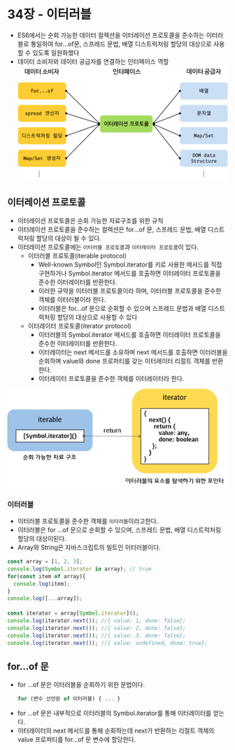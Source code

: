 # 34장 - 이터러블
- ES6에서는 순회 가능한 데이터 컬렉션을 이터레이션 프로토콜을 준수하는 이터러블로 통일하여 for...of문, 스프레드 문법, 배열 디스트럭처링 할당의 대상으로 사용할 수 있도록 일원화했다
- 데이터 소비자와 데이터 공급자를 연결하는 인터페이스 역할
![img.png](images/img.png)

## 이터레이션 프로토콜
- 이터레이션 프로토콜은 순회 가능한 자료구조를 위한 규칙
- 이터레이션 프로토콜을 준수하는 컬렉션은 for...of 문, 스프레드 문법, 배열 디스트럭처링 할당의 대상이 될 수 있다.
- 이터레이션 프로토콜에는 `이터러블 프로토콜`과 `이터레이터 프로토콜`이 있다.
  - 이터러블 프로토콜(iterable protocol)
    - Well-known Symbol인 Symbol.iterator를 키로 사용한 메서드를 직접 구현하거나 Symbol.iterator 메서드를 호출하면 이터레이터 프로토콜을 준수한 이터레이터를 반환한다.
    - 이러한 규약을 이터러블 프로토콜이라 하며, 이터러블 프로토콜을 준수한 객체를 이터러블이라 한다.
    - 이터러블은 for...of 문으로 순회할 수 있으며 스프레드 문법과 배열 디스트럭처링 할당의 대상으로 사용할 수 있다
  - 이터레이터 프로토콜(iterator protocol)
    - 이터러블의 Symbol.iterator 메서드를 호출하면 이터레이터 프로토콜을 준수한 이터레이터를 반환한다.
    - 이터레이터는 next 메서드를 소유하며 next 메서드를 호출하면 이터러블을 순회하며 value와 done 프로퍼티를 갖는 이터레이터 리절트 객체를 반환한다.
    - 이터레이터 프로토콜을 준수한 객체를 이터레이터라 한다.

![img.png](images/img2.png)

### 이터러블
- 이터러블 프로토콜을 준수한 객체를 `이터러블`이라고한다.
- 이터러블은 for ...of 문으로 순회할 수 있으며, 스프레드 문법, 배열 디스트럭처링 할당의 대상이된다.
- Array와 String은 자바스크립트의 빌트인 이터러블이다.

```js
const array = [1, 2, 3];
console.log(Symbol.iterator in array); // true
for(const item of array){
  console.log(item);
}
console.log([...array]);

const iterator = array[Symbol.iterator]();
console.log(iterator.next()); //{ value: 1, done: false};
console.log(iterator.next()); //{ value: 2, done: false};
console.log(iterator.next()); //{ value: 3, done: false};
console.log(iterator.next()); //{ value: undefined, done: true};
```

## for...of 문
- for ...of 문은 이터러블을 순회하기 위한 문법이다.
    ```js
    for (변수 선언문 of 이터러블) { ... }
    ```
- for ...of 문은 내부적으로 이터러블의 Symbol.iterator를 통해 이터레이터를 얻는다.
- 이터레이터의 next 메서드를 통해 순회하는데 next가 반환하는 리절트 객체의 value 프로퍼티를 for...of 문 변수에 할당한다.
